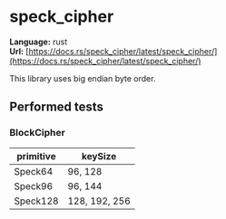 # speck_cipher

**Language:**
rust\
**Url:**
[https://docs.rs/speck_cipher/latest/speck_cipher/](https://docs.rs/speck_cipher/latest/speck_cipher/)

This library uses big endian byte order.

## Performed tests

### BlockCipher

| primitive | keySize |
| --- | --- |
| Speck64 | 96, 128 |
| Speck96 | 96, 144 |
| Speck128 | 128, 192, 256 |
